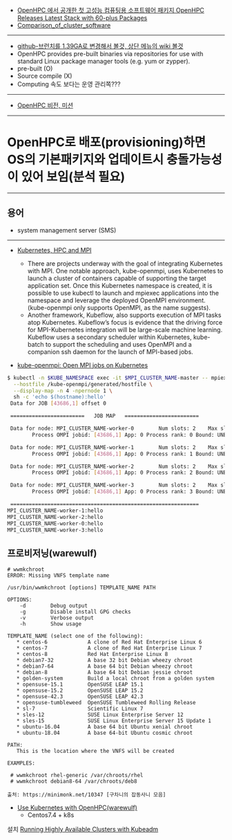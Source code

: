 
- [OpenHPC 에서 공개한 첫 고성능 컴퓨팅용 소프트웨어 패키지 OpenHPC Releases Latest Stack with 60-plus Packages](https://scienceon.kisti.re.kr/srch/selectPORSrchTrend.do?cn=GTB2016000426)
- [Comparison_of_cluster_software](https://en.wikipedia.org/wiki/Comparison_of_cluster_software)
---
- [github-브런치를 1.39GA로 변경해서 볼것, 상단 메뉴의 wiki 볼것](https://github.com/openhpc/ohpc)
- OpenHPC provides pre-built binaries via repositories for use with standard Linux package manager tools (e.g. yum or zypper).
- pre-built (O)
- Source compile (X)
- Computing 속도 보다는 운영 관리쪽???
---
- [OpenHPC 비전, 미션](https://openhpc.community/about-us/vision/)

---
# OpenHPC로 배포(provisioning)하면 OS의 기본패키지와 업데이트시 충돌가능성이 있어 보임(분석 필요)

---
## 용어

- system management server (SMS)

---
- [Kubernetes, HPC and MPI](https://www.stackhpc.com/k8s-mpi.html)

    - There are projects underway with the goal of integrating Kubernetes with MPI. One notable approach, kube-openmpi, uses Kubernetes to launch a cluster of containers capable of supporting the target application set. Once this Kubernetes namespace is created, it is possible to use kubectl to launch and mpiexec applications into the namespace and leverage the deployed OpenMPI environment. (kube-openmpi only supports OpenMPI, as the name suggests).
    - Another framework, Kubeflow, also supports execution of MPI tasks atop Kubernetes. Kubeflow’s focus is evidence that the driving force for MPI-Kubernetes integration will be large-scale machine learning. Kubeflow uses a secondary scheduler within Kubernetes, kube-batch to support the scheduling and uses OpenMPI and a companion ssh daemon for the launch of MPI-based jobs.

- [kube-openmpi: Open MPI jobs on Kubernetes](https://github.com/everpeace/kube-openmpi)

```sh
$ kubectl -n $KUBE_NAMESPACE exec -it $MPI_CLUSTER_NAME-master -- mpiexec --allow-run-as-root \
  --hostfile /kube-openmpi/generated/hostfile \
  --display-map -n 4 -npernode 1 \
  sh -c 'echo $(hostname):hello'
 Data for JOB [43686,1] offset 0

 ========================   JOB MAP   ========================

 Data for node: MPI_CLUSTER_NAME-worker-0        Num slots: 2    Max slots: 0    Num procs: 1
        Process OMPI jobid: [43686,1] App: 0 Process rank: 0 Bound: UNBOUND

 Data for node: MPI_CLUSTER_NAME-worker-1        Num slots: 2    Max slots: 0    Num procs: 1
        Process OMPI jobid: [43686,1] App: 0 Process rank: 1 Bound: UNBOUND

 Data for node: MPI_CLUSTER_NAME-worker-2        Num slots: 2    Max slots: 0    Num procs: 1
        Process OMPI jobid: [43686,1] App: 0 Process rank: 2 Bound: UNBOUND

 Data for node: MPI_CLUSTER_NAME-worker-3        Num slots: 2    Max slots: 0    Num procs: 1
        Process OMPI jobid: [43686,1] App: 0 Process rank: 3 Bound: UNBOUND

 =============================================================
MPI_CLUSTER_NAME-worker-1:hello
MPI_CLUSTER_NAME-worker-2:hello
MPI_CLUSTER_NAME-worker-0:hello
MPI_CLUSTER_NAME-worker-3:hello
```


## 프로비저닝(warewulf)

```
# wwmkchroot
ERROR: Missing VNFS template name

/usr/bin/wwmkchroot [options] TEMPLATE_NAME PATH

OPTIONS:
    -d        Debug output
    -g        Disable install GPG checks
    -v        Verbose output
    -h        Show usage

TEMPLATE_NAME (select one of the following):
   * centos-6             A clone of Red Hat Enterprise Linux 6
   * centos-7             A clone of Red Hat Enterprise Linux 7
   * centos-8             Red Hat Enterprise Linux 8
   * debian7-32           A base 32 bit Debian wheezy chroot
   * debian7-64           A base 64 bit Debian wheezy chroot
   * debian-8             A base 64 bit Debian jessie chroot
   * golden-system        Build a local chroot from a golden system
   * opensuse-15.1        OpenSUSE LEAP 15.1
   * opensuse-15.2        OpenSUSE LEAP 15.2
   * opensuse-42.3        OpenSUSE LEAP 42.3
   * opensuse-tumbleweed  OpenSUSE Tumbleweed Rolling Release
   * sl-7                 Scientific Linux 7
   * sles-12              SUSE Linux Enterprise Server 12
   * sles-15              SUSE Linux Enterprise Server 15 Update 1
   * ubuntu-16.04         A base 64 bit Ubuntu xenial chroot
   * ubuntu-18.04         A base 64-bit Ubuntu cosmic chroot

PATH:
   This is the location where the VNFS will be created

EXAMPLES:

 # wwmkchroot rhel-generic /var/chroots/rhel
 # wwmkchroot debian8-64 /var/chroots/deb8

출처: https://minimonk.net/10347 [구차니의 잡동사니 모음]
```


- [Use Kubernetes with OpenHPC(warewulf)](http://ami-gs.github.io/openhpc/kubernetes/2018/02/05/openHPC-w-k8s.html)
    - Centos7.4 + k8s

설치
[Running Highly Available Clusters with Kubeadm](https://www.weave.works/blog/running-highly-available-clusters-with-kubeadm)
